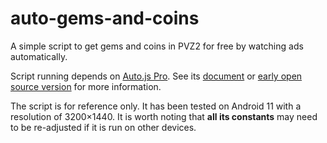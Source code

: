 # auto-gems-and-coins
A simple script to get gems and coins in PVZ2 for free by watching ads automatically.

Script running depends on [Auto.js Pro](https://g.pro.autojs.org/). See its [document](https://g.pro.autojs.org/docs/#/) or [early open source version](https://github.com/hyb1996/Auto.js) for more information.

The script is for reference only. It has been tested on Android 11 with a resolution of 3200×1440. It is worth noting that **all its constants** may need to be re-adjusted if it is run on other devices.
